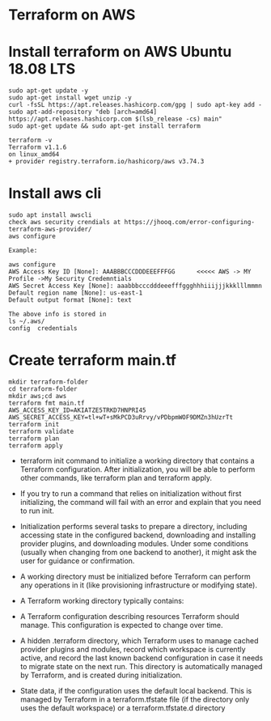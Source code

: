 # Terraform on AWS
# Install terraform on AWS Ubuntu 18.08 LTS 
```
sudo apt-get update -y
sudo apt-get install wget unzip -y
curl -fsSL https://apt.releases.hashicorp.com/gpg | sudo apt-key add -
sudo apt-add-repository "deb [arch=amd64] https://apt.releases.hashicorp.com $(lsb_release -cs) main"
sudo apt-get update && sudo apt-get install terraform

terraform -v
Terraform v1.1.6
on linux_amd64
+ provider registry.terraform.io/hashicorp/aws v3.74.3

```
# Install aws cli 
```
sudo apt install awscli
check aws security crendials at https://jhooq.com/error-configuring-terraform-aws-provider/
aws configure

Example: 

aws configure
AWS Access Key ID [None]: AAABBBCCCDDDEEEFFFGG      <<<<< AWS -> MY Profile ->My Security Credemntials 
AWS Secret Access Key [None]: aaabbbcccdddeeefffggghhhiiijjjkkklllmmmn
Default region name [None]: us-east-1
Default output format [None]: text

The above info is stored in 
ls ~/.aws/
config  credentials
```
# Create terraform main.tf
```
mkdir terraform-folder
cd terraform-folder
mkdir aws;cd aws
terraform fmt main.tf
AWS_ACCESS_KEY_ID=AKIATZE5TRKD7HNPRI45 AWS_SECRET_ACCESS_KEY=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 terraform init
terraform validate
terraform plan
terraform apply
```

- terraform init command to initialize a working directory that contains a Terraform configuration. After initialization, you will be able to perform other commands, like terraform plan and terraform apply.

- If you try to run a command that relies on initialization without first initializing, the command will fail with an error and explain that you need to run init.

- Initialization performs several tasks to prepare a directory, including accessing state in the configured backend, downloading and installing provider plugins, and downloading modules. Under some conditions (usually when changing from one backend to another), it might ask the user for guidance or confirmation.

- A working directory must be initialized before Terraform can perform any operations in it (like provisioning infrastructure or modifying state).

- A Terraform working directory typically contains:

- A Terraform configuration describing resources Terraform should manage. This configuration is expected to change over time.
- A hidden .terraform directory, which Terraform uses to manage cached provider plugins and modules, record which workspace is currently active, and record the last known backend configuration in case it needs to migrate state on the next run. This directory is automatically managed by Terraform, and is created during initialization.
- State data, if the configuration uses the default local backend. This is managed by Terraform in a terraform.tfstate file (if the directory only uses the default workspace) or a terraform.tfstate.d directory
